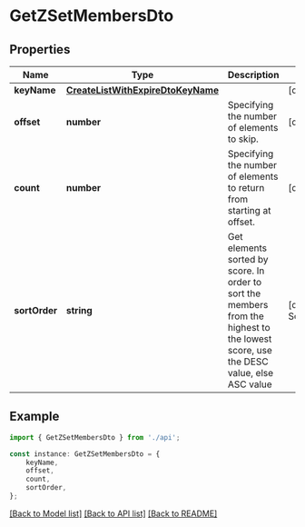 # GetZSetMembersDto


## Properties

Name | Type | Description | Notes
------------ | ------------- | ------------- | -------------
**keyName** | [**CreateListWithExpireDtoKeyName**](CreateListWithExpireDtoKeyName.md) |  | [default to undefined]
**offset** | **number** | Specifying the number of elements to skip. | [default to undefined]
**count** | **number** | Specifying the number of elements to return from starting at offset. | [default to 15]
**sortOrder** | **string** | Get elements sorted by score. In order to sort the members from the highest to the lowest score, use the DESC value, else ASC value | [default to SortOrderEnum_Desc]

## Example

```typescript
import { GetZSetMembersDto } from './api';

const instance: GetZSetMembersDto = {
    keyName,
    offset,
    count,
    sortOrder,
};
```

[[Back to Model list]](../README.md#documentation-for-models) [[Back to API list]](../README.md#documentation-for-api-endpoints) [[Back to README]](../README.md)

